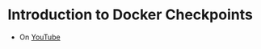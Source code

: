 # Introduction to Docker Checkpoints

* On [YouTube](https://www.youtube.com/playlist?list=PLt6J4vns3HFqqv9eBjpmdnlzZU6vlQnZ2)




